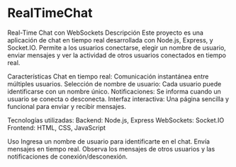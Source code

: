 # RealTimeChat
Real-Time Chat con WebSockets
Descripción
Este proyecto es una aplicación de chat en tiempo real desarrollada con Node.js, Express, y Socket.IO. Permite a los usuarios conectarse, elegir un nombre de usuario, enviar mensajes y ver la actividad de otros usuarios conectados en tiempo real.

Características
Chat en tiempo real: Comunicación instantánea entre múltiples usuarios.
Selección de nombre de usuario: Cada usuario puede identificarse con un nombre único.
Notificaciones: Se informa cuando un usuario se conecta o desconecta.
Interfaz interactiva: Una página sencilla y funcional para enviar y recibir mensajes.

Tecnologías utilizadas:
Backend: Node.js, Express
WebSockets: Socket.IO
Frontend: HTML, CSS, JavaScript

Uso
Ingresa un nombre de usuario para identificarte en el chat.
Envía mensajes en tiempo real.
Observa los mensajes de otros usuarios y las notificaciones de conexión/desconexión.

